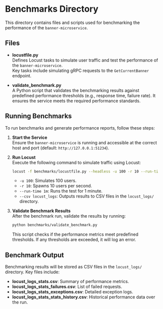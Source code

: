 # Benchmarks Directory

This directory contains files and scripts used for benchmarking the performance of the `banner-microservice`.

## Files

- **locustfile.py**  
  Defines Locust tasks to simulate user traffic and test the performance of the `banner-microservice`.  
  Key tasks include simulating gRPC requests to the `GetCurrentBanner` endpoint.

- **validate_benchmark.py**  
  A Python script that validates the benchmarking results against predefined performance thresholds (e.g., response time, failure rate). It ensures the service meets the required performance standards.

## Running Benchmarks

To run benchmarks and generate performance reports, follow these steps:

1. **Start the Service**  
   Ensure the `banner-microservice` is running and accessible at the correct host and port (default: `http://127.0.0.1:51234`).

2. **Run Locust**  
   Execute the following command to simulate traffic using Locust:
   ```bash
   locust -f benchmarks/locustfile.py --headless -u 100 -r 10 --run-time 1m --host http://127.0.0.1:51234 --csv locust_logs
   ```
   - `-u 100`: Simulates 100 users.
   - `-r 10`: Spawns 10 users per second.
   - `--run-time 1m`: Runs the test for 1 minute.
   - `--csv locust_logs`: Outputs results to CSV files in the `locust_logs/` directory.
   
3. **Validate Benchmark Results**  
   After the benchmark run, validate the results by running:
   ```bash
   python benchmarks/validate_benchmark.py
   ```
   This script checks if the performance metrics meet predefined thresholds. If any thresholds are exceeded, it will log an error.
   
## Benchmark Output

Benchmarking results will be stored as CSV files in the `locust_logs/` directory. Key files include:

- **locust_logs_stats.csv**: Summary of performance metrics.
- **locust_logs_stats_failures.csv**: List of failed requests.
- **locust_logs_stats_exceptions.csv**: Detailed exception logs.
- **locust_logs_stats_stats_history.csv**: Historical performance data over the run.
